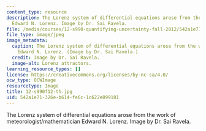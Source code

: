 ```yaml
---
content_type: resource
description: The Lorenz system of differential equations arose from the work of meteorologist/mathematician
  Edward N. Lorenz. Image by Dr. Sai Ravela.
file: /media/courses/12-s990-quantifying-uncertainty-fall-2012/542a1e71326eb614fe6c1c622e899181_12-s990f12-th.jpg
file_type: image/jpeg
image_metadata:
  caption: The Lorenz system of differential equations arose from the work of meteorologist/mathematician
    Edward N. Lorenz. (Image by Dr. Sai Ravela.)
  credit: Image by Dr. Sai Ravela.
  image-alt: Lorenz attractors.
learning_resource_types: []
license: https://creativecommons.org/licenses/by-nc-sa/4.0/
ocw_type: OCWImage
resourcetype: Image
title: 12-s990f12-th.jpg
uid: 542a1e71-326e-b614-fe6c-1c622e899181
---
```

The Lorenz system of differential equations arose from the work of meteorologist/mathematician Edward N. Lorenz. Image by Dr. Sai Ravela.